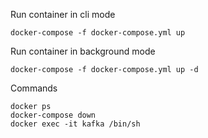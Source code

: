 Run container in cli mode

    docker-compose -f docker-compose.yml up

Run container in background mode

    docker-compose -f docker-compose.yml up -d

Commands
    
    docker ps
    docker-compose down
    docker exec -it kafka /bin/sh 
